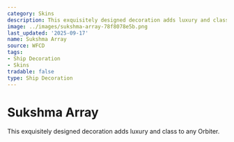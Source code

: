 ```yaml
---
category: Skins
description: This exquisitely designed decoration adds luxury and class to any Orbiter.
image: ../images/sukshma-array-78f8078e5b.png
last_updated: '2025-09-17'
name: Sukshma Array
source: WFCD
tags:
- Ship Decoration
- Skins
tradable: false
type: Ship Decoration
---
```


# Sukshma Array

This exquisitely designed decoration adds luxury and class to any Orbiter.

